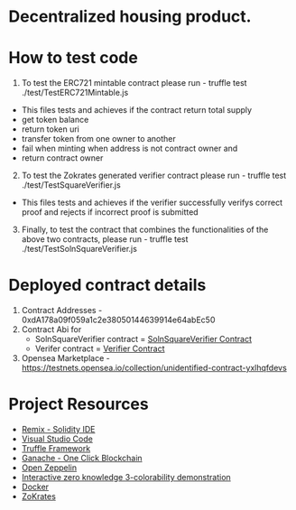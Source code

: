 # Decentralized housing product. 


# How to test code

1. To test the ERC721 mintable contract please run - truffle test ./test/TestERC721Mintable.js
 - This files tests and achieves if the contract return total supply
 -  get token balance
 -  return token uri
 -  transfer token from one owner to another
 -  fail when minting when address is not contract owner and 
 -  return contract owner
2. To test the Zokrates generated verifier contract please run - truffle test ./test/TestSquareVerifier.js
 - This files tests and achieves if the verifier successfully verifys correct proof and rejects if incorrect proof is submitted
3. Finally, to test the contract that combines the functionalities of the above two contracts, please run - truffle test ./test/TestSolnSquareVerifier.js


# Deployed contract details

1. Contract Addresses - 0xdA178a09f059a1c2e38050144639914e64abEc50
2. Contract Abi for 
     - SolnSquareVerifier contract = [SolnSquareVerifier Contract](./SolnSquareVerifier.json)
     - Verifer contract = [Verifier Contract](./Verifier.json)
3. Opensea Marketplace - https://testnets.opensea.io/collection/unidentified-contract-yxlhqfdevs


# Project Resources

* [Remix - Solidity IDE](https://remix.ethereum.org/)
* [Visual Studio Code](https://code.visualstudio.com/)
* [Truffle Framework](https://truffleframework.com/)
* [Ganache - One Click Blockchain](https://truffleframework.com/ganache)
* [Open Zeppelin ](https://openzeppelin.org/)
* [Interactive zero knowledge 3-colorability demonstration](http://web.mit.edu/~ezyang/Public/graph/svg.html)
* [Docker](https://docs.docker.com/install/)
* [ZoKrates](https://github.com/Zokrates/ZoKrates)
